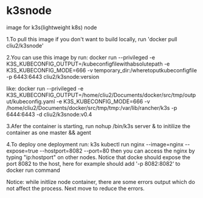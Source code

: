 # k3snode
image for k3s(lightweight k8s) node

1.To pull this image if you don't want to build locally, run 'docker pull cliu2/k3snode'

2.You can use this image by run: docker run --privileged -e K3S_KUBECONFIG_OUTPUT=/kubeconfigfilewithabsolutepath -e K3S_KUBECONFIG_MODE=666 -v temporary_dir:/wheretoputkubeconfigfile -p 6443:6443 cliu2/k3snode:version 

like:
docker run --privileged -e K3S_KUBECONFIG_OUTPUT=/home/cliu2/Documents/docker/src/tmp/output/kubeconfig.yaml -e K3S_KUBECONFIG_MODE=666 -v /home/cliu2/Documents/docker/src/tmp/tmp:/var/lib/rancher/k3s -p 6444:6443 -d cliu2/k3snode:v0.4

3.Afer the container is starting, run nohup /bin/k3s server & to initilize the container as one master && agent

4.To deploy one deployment run: k3s kubectl run nginx --image=nginx --expose=true --hostport=8082 --port=80 then you can access the nginx by typing "ip:hostport" on other nodes. Notice that docke should expose the port 8082 to the host, here for example should add '-p 8082:8082‘ to docker run command

Notice: while initlize node container, there are some errors output which do not affect the process. Next move to reduce the errors.
